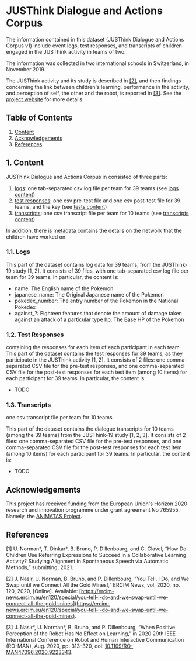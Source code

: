 # JUSThink Dialogue and Actions Corpus

The information contained in this dataset (JUSThink Dialogue and Actions Corpus v1) include event logs, test responses, and transcripts of children engaged in the JUSThink activity in teams of two.

The information was collected in two international schools in Switzerland, in November 2019.

The JUSThink activity and its study is described in [[2]](#references), and then findings concerning the link between children's learning, performance in the activity, and perception of self, the other and the robot, is reported in [[3]](#references). See the [project website](https://www.epfl.ch/labs/chili/index-html/research/animatas/justhink/) for more details.

## Table of Contents
1. [Content](#code_description)
2. [Acknowledgements](#acknowledgements)
3. [References](#references)

## 1. Content

JUSThink Dialogue and Actions Corpus in consisted of three parts:

1. [logs](logs): one tab-separated csv log file per team for 39 teams (see [logs content](#log_content))
2. [test responses](test_responses): one csv pre-test file and one csv post-test file for 39 teams, and the key (see [tests content](#test_content))
3. [transcripts](transcripts): one csv transcript file per team for 10 teams (see [transcripts content](#transcript_content))

In addition, there is [metadata](metadata) contains the details on the network that the children have worked on.


### 1.1. Logs  <a name="log_content"></a>

This part of the dataset contains log data for 39 teams, from the JUSThink-19 study [1, 2]. 
It consists of 39 files, with one tab-separated csv log file per team for 39 teams.
In particular, the content is:
<!-- #### Content -->
* name: The English name of the Pokemon
* japanese_name: The Original Japanese name of the Pokemon
* pokedex_number: The entry number of the Pokemon in the National Pokedex
* against_?: Eighteen features that denote the amount of damage taken against an attack of a particular type
hp: The Base HP of the Pokemon

### 1.2. Test Responses  <a name="test_content"></a>
containing the responses for each item of each participant in each team
This part of the dataset contains the test responses for 39 teams, as they participate in the JUSThink activity [1, 2]. 
It consists of 2 files: one comma-separated CSV file for the pre-test responses, and one comma-separated CSV file for the post-test responses for each test item (among 10 items) for each participant for 39 teams.
In particular, the content is:
* TODO

### 1.3. Transcripts  <a name="transcript_content"></a>
one csv transcript file per team for 10 teams

This part of the dataset contains the dialogue transcripts for 10 teams (among the 39 teams) from the JUSThink-19 study [1, 2, 3]. 
It consists of 2 files: one comma-separated CSV file for the pre-test responses, and one comma-separated CSV file for the post-test responses for each test item (among 10 items) for each participant for 39 teams.
In particular, the content is:
* TODO



## Acknowledgements
 This project has received funding from the European Union's Horizon 2020 research and innovation programme under grant agreement No 765955. Namely, the [ANIMATAS Project](https://www.animatas.eu/).


## References <a name="references"></a>

[1] U. Norman\*, T. Dinkar\*, B. Bruno, P. Dillenbourg, and C. Clavel, “How Do Children Use Referring Expressions to Succeed in a Collaborative Learning Activity? Studying Alignment in Spontaneous Speech via Automatic Methods,” submitting, 2021.

[2] J. Nasir, U. Norman, B. Bruno, and P. Dillenbourg, “You Tell, I Do, and We Swap until we Connect All the Gold Mines!,” ERCIM News, vol. 2020, no. 120, 2020, [Online]. Available: [https://ercim-news.ercim.eu/en120/special/you-tell-i-do-and-we-swap-until-we-connect-all-the-gold-mines](https://ercim-news.ercim.eu/en120/special/you-tell-i-do-and-we-swap-until-we-connect-all-the-gold-mines).

[3] J. Nasir\*, U. Norman\*, B. Bruno, and P. Dillenbourg, “When Positive Perception of the Robot Has No Effect on Learning,” in 2020 29th IEEE International Conference on Robot and Human Interactive Communication (RO-MAN), Aug. 2020, pp. 313–320, doi: [10.1109/RO-MAN47096.2020.9223343](https://doi.org/10.1109/RO-MAN47096.2020.9223343).






